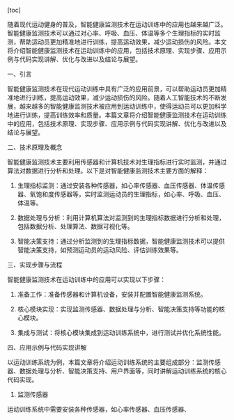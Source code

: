 
[toc]                    
                
                
随着现代运动健身的普及，智能健康监测技术在运动训练中的应用也越来越广泛。智能健康监测技术可以通过对心率、呼吸、血压、体温等多个生理指标的实时监测，帮助运动员更加精准地进行训练，提高运动效果，减少运动损伤的风险。本文将介绍智能健康监测技术在运动训练中的应用，包括技术原理、实现步骤、应用示例与代码实现讲解、优化与改进以及结论与展望。

一、引言

智能健康监测技术在现代运动训练中具有广泛的应用前景，可以帮助运动员更加精准地进行训练，提高运动效果，减少运动损伤的风险。随着人工智能技术的不断发展，越来越多的智能健康监测技术被应用到运动训练中，使得运动员可以更加科学地进行训练，提高训练效率和质量。本篇文章将介绍智能健康监测技术在运动训练中的应用，包括技术原理、实现步骤、应用示例与代码实现讲解、优化与改进以及结论与展望。

二、技术原理及概念

智能健康监测技术主要利用传感器和计算机技术对生理指标进行实时监测，并通过算法对数据进行分析和处理。以下是对智能健康监测技术主要方面的解释：

1. 生理指标监测：通过安装各种传感器，如心率传感器、血压传感器、体温传感器、氧饱和度传感器等，实时监测运动员的生理指标，如心率、呼吸、血压、体温等。

2. 数据处理与分析：利用计算机算法对监测到的生理指标数据进行分析和处理，包括数据分析、处理算法、数据可视化等。

3. 智能决策支持：通过分析监测到的生理指标数据，智能健康监测技术可以提供智能决策支持，如预测运动员的运动风险、评估训练效果等。

三、实现步骤与流程

智能健康监测技术在运动训练中的应用可以实现以下步骤：

1. 准备工作：准备传感器和计算机设备，安装并配置智能健康监测系统。

2. 核心模块实现：实现监测传感器、数据处理与分析、智能决策支持等功能的核心模块。

3. 集成与测试：将核心模块集成到运动训练系统中，进行测试并优化系统性能。

四、应用示例与代码实现讲解

以运动训练系统为例，本篇文章将介绍运动训练系统的主要组成部分：监测传感器、数据处理与分析、智能决策支持、用户界面等，同时讲解运动训练系统的核心代码实现。

1. 监测传感器

运动训练系统中需要安装各种传感器，如心率传感器、血压传感器、


